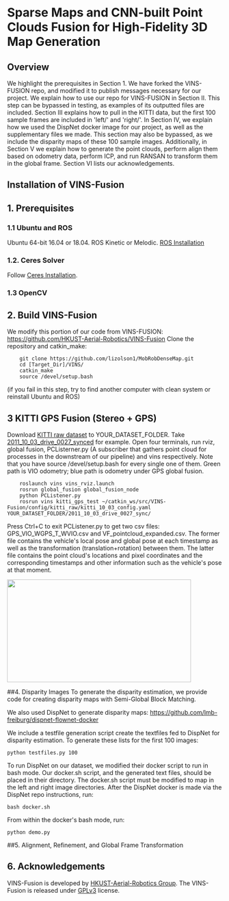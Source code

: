 # Sparse Maps and CNN-built Point Clouds Fusion for High-Fidelity 3D Map Generation

## Overview
We highlight the prerequisites in Section 1. We have forked the VINS-FUSION repo, and modified it to publish messages necessary for our project. We explain how to use our repo for VINS-FUSION in Section II. This step can be bypassed in testing, as examples of its outputted files are included. Section III explains how to pull in the KITTI data, but the first 100 sample frames are included in 'left/' and 'right/'. In Section IV, we explain how we used the DispNet docker image for our project, as well as the supplementary files we made. This section may also be bypassed, as we include the disparity maps of these 100 sample images. Additionally, in Section V we explain how to generate the point clouds, perform align them based on odometry data, perform ICP, and run RANSAN to transform them in the global frame. Section VI lists our acknowledgements. 

## Installation of VINS-Fusion
## 1. Prerequisites
### 1.1 **Ubuntu** and **ROS**
Ubuntu 64-bit 16.04 or 18.04.
ROS Kinetic or Melodic. [ROS Installation](http://wiki.ros.org/ROS/Installation)


### 1.2. **Ceres Solver**
Follow [Ceres Installation](http://ceres-solver.org/installation.html).

### 1.3 **OpenCV**



## 2. Build VINS-Fusion
We modify this portion of our code from VINS-FUSION: https://github.com/HKUST-Aerial-Robotics/VINS-Fusion 
Clone the repository and catkin_make:
```
    git clone https://github.com/lizolson1/MobRobDenseMap.git
    cd [Target_Dir]/VINS/
    catkin_make
    source /devel/setup.bash
```
(if you fail in this step, try to find another computer with clean system or reinstall Ubuntu and ROS)

## 3 KITTI GPS Fusion (Stereo + GPS)

Download [KITTI raw dataset](http://www.cvlibs.net/datasets/kitti/raw_data.php) to YOUR_DATASET_FOLDER. Take [2011_10_03_drive_0027_synced](https://s3.eu-central-1.amazonaws.com/avg-kitti/raw_data/2011_10_03_drive_0027/2011_10_03_drive_0027_sync.zip) for example.
Open four terminals, run rviz, global fusion, PCListerner.py (A subscriber that gathers point cloud for processes in the downstream of our pipeline) and vins respectively. Note that you have source /devel/setup.bash for every single one of them.
Green path is VIO odometry; blue path is odometry under GPS global fusion.
```
    roslaunch vins vins_rviz.launch
    rosrun global_fusion global_fusion_node
    python PCListener.py
    rosrun vins kitti_gps_test ~/catkin_ws/src/VINS-Fusion/config/kitti_raw/kitti_10_03_config.yaml YOUR_DATASET_FOLDER/2011_10_03_drive_0027_sync/ 
```
Press Ctrl+C to exit PCListener.py to get two csv files: GPS_VIO_WGPS_T_WVIO.csv and VF_pointcloud_expanded.csv. The former file contains the vehicle's local pose and global pose at each timestamp as well as the transformation (translation+rotation) between them. The latter file contains the point cloud's locations and pixel coordinates and the corresponding timestamps and other information such as the vehicle's pose at that moment.

<img src="https://github.com/HKUST-Aerial-Robotics/VINS-Fusion/blob/master/support_files/image/kitti.gif" width = 430 height = 240 />

##4. Disparity Images
To generate the disparity estimation, we provide code for creating disparity maps with Semi-Global Block Matching. 

We also used DispNet to generate disparity maps: https://github.com/lmb-freiburg/dispnet-flownet-docker

We include a testfile generation script create the textfiles fed to DispNet for disparity estimation. To generate these lists for the first 100 images: 
```
python testfiles.py 100
```
To run DispNet on our dataset, we modified their docker script to run in bash mode. Our docker.sh script, and the generated text files, should be placed in their directory. The docker.sh script must be modified to map in the left and right image directories. After the DispNet docker is made via the DispNet repo instructions, run: 
```
bash docker.sh
```
From within the docker's bash mode, run: 
```
python demo.py 
```





##5. Alignment, Refinement, and Global Frame Transformation

## 6. Acknowledgements
VINS-Fusion is developed by [HKUST-Aerial-Robotics Group](https://github.com/HKUST-Aerial-Robotics/VINS-Fusion). The VINS-Fusion is released under [GPLv3](http://www.gnu.org/licenses/) license.

